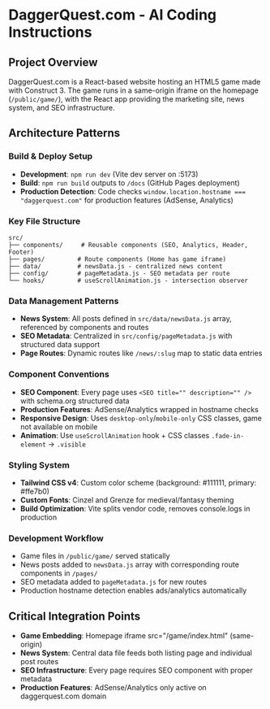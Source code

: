 # DaggerQuest.com - AI Coding Instructions

## Project Overview
DaggerQuest.com is a React-based website hosting an HTML5 game made with Construct 3. The game runs in a same-origin iframe on the homepage (`/public/game/`), with the React app providing the marketing site, news system, and SEO infrastructure.

## Architecture Patterns

### Build & Deploy Setup
- **Development**: `npm run dev` (Vite dev server on :5173)
- **Build**: `npm run build` outputs to `/docs` (GitHub Pages deployment)
- **Production Detection**: Code checks `window.location.hostname === "daggerquest.com"` for production features (AdSense, Analytics)

### Key File Structure
```
src/
├── components/     # Reusable components (SEO, Analytics, Header, Footer)
├── pages/         # Route components (Home has game iframe)
├── data/          # newsData.js - centralized news content
├── config/        # pageMetadata.js - SEO metadata per route
└── hooks/         # useScrollAnimation.js - intersection observer
```

### Data Management Patterns
- **News System**: All posts defined in `src/data/newsData.js` array, referenced by components and routes
- **SEO Metadata**: Centralized in `src/config/pageMetadata.js` with structured data support
- **Page Routes**: Dynamic routes like `/news/:slug` map to static data entries

### Component Conventions
- **SEO Component**: Every page uses `<SEO title="" description="" />` with schema.org structured data
- **Production Features**: AdSense/Analytics wrapped in hostname checks
- **Responsive Design**: Uses `desktop-only`/`mobile-only` CSS classes, game not available on mobile
- **Animation**: Use `useScrollAnimation` hook + CSS classes `.fade-in-element` → `.visible`

### Styling System
- **Tailwind CSS v4**: Custom color scheme (background: #111111, primary: #ffe7b0)
- **Custom Fonts**: Cinzel and Grenze for medieval/fantasy theming
- **Build Optimization**: Vite splits vendor code, removes console.logs in production

### Development Workflow
- Game files in `/public/game/` served statically
- News posts added to `newsData.js` array with corresponding route components in `/pages/`
- SEO metadata added to `pageMetadata.js` for new routes
- Production hostname detection enables ads/analytics automatically

## Critical Integration Points
- **Game Embedding**: Homepage iframe src="/game/index.html" (same-origin)
- **News System**: Central data file feeds both listing page and individual post routes
- **SEO Infrastructure**: Every page requires SEO component with proper metadata
- **Production Features**: AdSense/Analytics only active on daggerquest.com domain